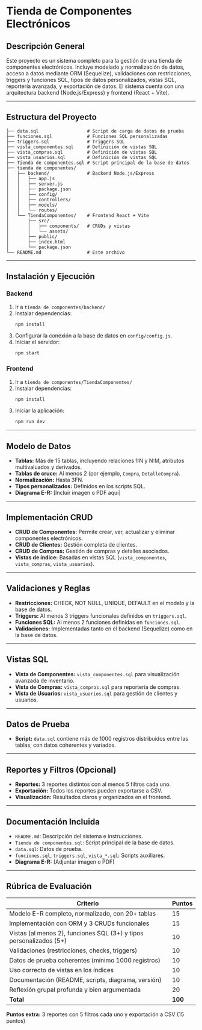 
# Tienda de Componentes Electrónicos

## Descripción General
Este proyecto es un sistema completo para la gestión de una tienda de componentes electrónicos. Incluye modelado y normalización de datos, acceso a datos mediante ORM (Sequelize), validaciones con restricciones, triggers y funciones SQL, tipos de datos personalizados, vistas SQL, reportería avanzada, y exportación de datos. El sistema cuenta con una arquitectura backend (Node.js/Express) y frontend (React + Vite).

---

## Estructura del Proyecto

```
├── data.sql                  # Script de carga de datos de prueba
├── funciones.sql             # Funciones SQL personalizadas
├── triggers.sql              # Triggers SQL
├── vista_componentes.sql     # Definición de vistas SQL
├── vista_compras.sql         # Definición de vistas SQL
├── vista_usuarios.sql        # Definición de vistas SQL
├── Tienda de componentes.sql # Script principal de la base de datos
├── tienda de componentes/
│   ├── backend/              # Backend Node.js/Express
│   │   ├── app.js
│   │   ├── server.js
│   │   ├── package.json
│   │   ├── config/
│   │   ├── controllers/
│   │   ├── models/
│   │   └── routes/
│   └── TiendaComponentes/    # Frontend React + Vite
│       ├── src/
│       │   ├── components/   # CRUDs y vistas
│       │   └── assets/
│       ├── public/
│       ├── index.html
│       └── package.json
└── README.md                 # Este archivo
```

---

## Instalación y Ejecución

### Backend
1. Ir a `tienda de componentes/backend/`
2. Instalar dependencias:
   ```bash
   npm install
   ```
3. Configurar la conexión a la base de datos en `config/config.js`.
4. Iniciar el servidor:
   ```bash
   npm start
   ```

### Frontend
1. Ir a `tienda de componentes/TiendaComponentes/`
2. Instalar dependencias:
   ```bash
   npm install
   ```
3. Iniciar la aplicación:
   ```bash
   npm run dev
   ```

---

## Modelo de Datos
- **Tablas:** Más de 15 tablas, incluyendo relaciones 1:N y N:M, atributos multivaluados y derivados.
- **Tablas de cruce:** Al menos 2 (por ejemplo, `Compra`, `DetalleCompra`).
- **Normalización:** Hasta 3FN.
- **Tipos personalizados:** Definidos en los scripts SQL.
- **Diagrama E-R:** [Incluir imagen o PDF aquí]

---

## Implementación CRUD
- **CRUD de Componentes:** Permite crear, ver, actualizar y eliminar componentes electrónicos.
- **CRUD de Clientes:** Gestión completa de clientes.
- **CRUD de Compras:** Gestión de compras y detalles asociados.
- **Vistas de índice:** Basadas en vistas SQL (`vista_componentes`, `vista_compras`, `vista_usuarios`).

---

## Validaciones y Reglas
- **Restricciones:** CHECK, NOT NULL, UNIQUE, DEFAULT en el modelo y la base de datos.
- **Triggers:** Al menos 3 triggers funcionales definidos en `triggers.sql`.
- **Funciones SQL:** Al menos 2 funciones definidas en `funciones.sql`.
- **Validaciones:** Implementadas tanto en el backend (Sequelize) como en la base de datos.

---

## Vistas SQL
- **Vista de Componentes:** `vista_componentes.sql` para visualización avanzada de inventario.
- **Vista de Compras:** `vista_compras.sql` para reportería de compras.
- **Vista de Usuarios:** `vista_usuarios.sql` para gestión de clientes y usuarios.

---

## Datos de Prueba
- **Script:** `data.sql` contiene más de 1000 registros distribuidos entre las tablas, con datos coherentes y variados.

---

## Reportes y Filtros (Opcional)
- **Reportes:** 3 reportes distintos con al menos 5 filtros cada uno.
- **Exportación:** Todos los reportes pueden exportarse a CSV.
- **Visualización:** Resultados claros y organizados en el frontend.

---

## Documentación Incluida
- `README.md`: Descripción del sistema e instrucciones.
- `Tienda de componentes.sql`: Script principal de la base de datos.
- `data.sql`: Datos de prueba.
- `funciones.sql`, `triggers.sql`, `vista_*.sql`: Scripts auxiliares.
- **Diagrama E-R:** [Adjuntar imagen o PDF]


---

## Rúbrica de Evaluación

| **Criterio**                                                        | **Puntos** |
|---------------------------------------------------------------------|------------|
| Modelo E-R completo, normalizado, con 20+ tablas                    | 15         |
| Implementación con ORM y 3 CRUDs funcionales                        | 15         |
| Vistas (al menos 2), funciones SQL (3+) y tipos personalizados (5+) | 10         |
| Validaciones (restricciones, checks, triggers)                      | 10         |
| Datos de prueba coherentes (mínimo 1000 registros)                  | 10         |
| Uso correcto de vistas en los índices                               | 10         |
| Documentación (README, scripts, diagrama, versión)                  | 10         |
| Reflexión grupal profunda y bien argumentada                        | 20         |
| **Total**                                                           | **100**    |

**Puntos extra:** 3 reportes con 5 filtros cada uno y exportación a CSV (15 puntos)
